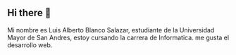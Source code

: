 ## Hi there 👋
Mi nombre es Luis Alberto Blanco Salazar, estudiante de la Universidad Mayor de San Andres, estoy cursando la carrera de Informatica. me gusta el desarrollo web.
<!--
**luisBlancoSalazar/luisBlancoSalazar** is a ✨ _special_ ✨ repository because its `README.md` (this file) appears on your GitHub profile.

Here are some ideas to get you started:

- 🔭 I’m currently working on ...
- 🌱 I’m currently learning ...
- 👯 I’m looking to collaborate on ...
- 🤔 I’m looking for help with ...
- 💬 Ask me about ...
- 📫 How to reach me: ...
- 😄 Pronouns: ...
- ⚡ Fun fact: ...
-->
